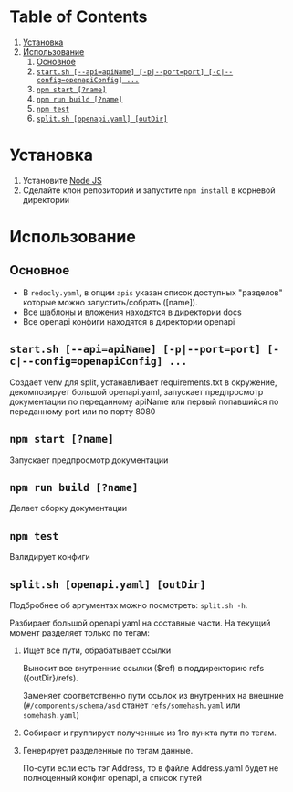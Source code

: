 
# Table of Contents

1.  [Установка](#org1f5ce26)
2.  [Использование](#org1540d1c)
    1.  [Основное](#org2defc60)
    2.  [`start.sh [--api=apiName] [-p|--port=port] [-c|--config=openapiConfig] ...`](#org1dc4630)
    3.  [`npm start [?name]`](#org572df41)
    4.  [`npm run build [?name]`](#orgda68016)
    5.  [`npm test`](#org63b8af5)
    6.  [`split.sh [openapi.yaml] [outDir]`](#org217a85c)



<a id="org1f5ce26"></a>

# Установка

1.  Установите [Node JS](https://nodejs.org/)
2.  Сделайте клон репозиторий и запустите `npm install` в корневой директории


<a id="org1540d1c"></a>

# Использование


<a id="org2defc60"></a>

## Основное

-   В `redocly.yaml`, в опции `apis` указан список доступных "разделов" которые можно запустить/собрать ([name]).
-   Все шаблоны и вложения находятся в директории docs
-   Все openapi конфиги находятся в директории openapi


<a id="org1dc4630"></a>

## `start.sh [--api=apiName] [-p|--port=port] [-c|--config=openapiConfig] ...`

Создает venv для split, устанавливает requirements.txt в окружение,
декомпозирует большой openapi.yaml, запускает предпросмотр документации
по переданному apiName или первый попавшийся по переданному port или по
порту 8080


<a id="org572df41"></a>

## `npm start [?name]`

Запускает предпросмотр документации


<a id="orgda68016"></a>

## `npm run build [?name]`

Делает сборку документации


<a id="org63b8af5"></a>

## `npm test`

Валидирует конфиги


<a id="org217a85c"></a>

## `split.sh [openapi.yaml] [outDir]`

Подбробнее об аргументах можно посмотреть:
`split.sh -h`.

Разбирает большой openapi yaml на составные
части. На текущий момент разделяет только по
тегам:

1.  Ищет все пути, обрабатывает ссылки
    
    Выносит все внутренние ссылки ($ref) в
    поддиректорию refs ({outDir}/refs).
    
    Заменяет соответственно пути ссылок из внутренних
    на внешние (`#/components/schema/asd` станет `refs/somehash.yaml`
    или `somehash.yaml`)

2.  Собирает и группирует полученные из 1го пункта пути по тегам.
3.  Генерирует разделенные по тегам данные.
    
    По-сути если есть тэг Address, то в файле Address.yaml
    будет не полноценный конфиг openapi, а список путей


